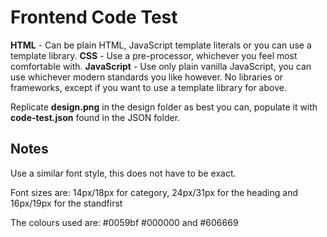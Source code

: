 # Frontend Code Test
**HTML** - Can be plain HTML, JavaScript template literals or you can use a template library.
**CSS** - Use a pre-processor, whichever you feel most comfortable with.
**JavaScript** - Use only plain vanilla JavaScript, you can use whichever modern standards you like however. No libraries or frameworks, except if you want to use a template library for above.

Replicate **design.png** in the design folder as best you can, populate it with **code-test.json** found in the JSON folder.

## Notes

Use a similar font style, this does not have to be exact.

Font sizes are: 14px/18px for category, 24px/31px for the heading and 16px/19px for the standfirst

The colours used are: #0059bf #000000 and #606669